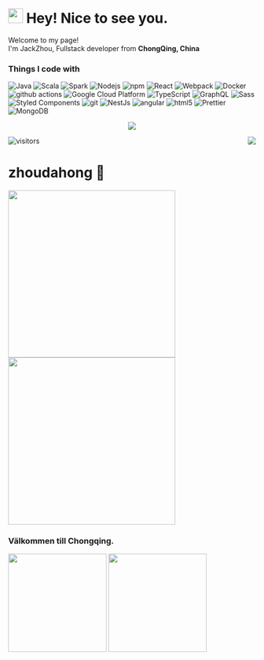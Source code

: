 <h1><img src="https://emojis.slackmojis.com/emojis/images/1531849430/4246/blob-sunglasses.gif?1531849430" width="30"/> Hey! Nice to see you.</h1>

<p>Welcome to my page! </br> I'm JackZhou, Fullstack developer from <b>ChongQing, China </b> </p>
<h3>Things I code with</h3>
<p>
  <img alt="Java" src="https://img.shields.io/badge/-java-9cf?style=flat-square&logo=java&logoColor=white" />
  <img alt="Scala" src="https://img.shields.io/badge/-scala-%23FFF8DC?style=flat-square&logo=scala&logoColor=white" />
  <img alt="Spark" src="https://img.shields.io/badge/-spark-orange?style=flat-square&logo=spark&logoColor=white" />
  <img alt="Nodejs" src="https://img.shields.io/badge/-Nodejs-43853d?style=flat-square&logo=Node.js&logoColor=white" />
  <img alt="npm" src="https://img.shields.io/badge/-NPM-CB3837?style=flat-square&logo=npm&logoColor=white" />
  <img alt="React" src="https://img.shields.io/badge/-React-45b8d8?style=flat-square&logo=react&logoColor=white" />
  <img alt="Webpack" src="https://img.shields.io/badge/-Webpack-8DD6F9?style=flat-square&logo=webpack&logoColor=white" /> 
  <img alt="Docker" src="https://img.shields.io/badge/-Docker-46a2f1?style=flat-square&logo=docker&logoColor=white" />
  <img alt="github actions" src="https://img.shields.io/badge/-Github_Actions-2088FF?style=flat-square&logo=github-actions&logoColor=white" />
  <img alt="Google Cloud Platform" src="https://img.shields.io/badge/-Google_Cloud_Platform-1a73e8?style=flat-square&logo=google-cloud&logoColor=white" />
  <img alt="TypeScript" src="https://img.shields.io/badge/-TypeScript-007ACC?style=flat-square&logo=typescript&logoColor=white" />
  <img alt="GraphQL" src="https://img.shields.io/badge/-GraphQL-E10098?style=flat-square&logo=graphql&logoColor=white" />
  <img alt="Sass" src="https://img.shields.io/badge/-Sass-CC6699?style=flat-square&logo=sass&logoColor=white" />
  <img alt="Styled Components" src="https://img.shields.io/badge/-Styled_Components-db7092?style=flat-square&logo=styled-components&logoColor=white" />
  <img alt="git" src="https://img.shields.io/badge/-Git-F05032?style=flat-square&logo=git&logoColor=white" />
  <img alt="NestJs" src="https://img.shields.io/badge/-NestJs-ea2845?style=flat-square&logo=nestjs&logoColor=white" />
  <img alt="angular" src="https://img.shields.io/badge/-Angular-DD0031?style=flat-square&logo=angular&logoColor=white" />
  <img alt="html5" src="https://img.shields.io/badge/-HTML5-E34F26?style=flat-square&logo=html5&logoColor=white" />
  <img alt="Prettier" src="https://img.shields.io/badge/-Prettier-F7B93E?style=flat-square&logo=prettier&logoColor=white" />
  <img alt="MongoDB" src="https://img.shields.io/badge/-MongoDB-13aa52?style=flat-square&logo=mongodb&logoColor=white" />
</p>

<a href="https://github.com/zhoudahong">
  <p align="center">
    <img src="https://github-profile-trophy.vercel.app/?username=zhoudahong&column=7&theme=nightowl"/>
  </p>
</a>
<a href="#">
  <img align="right" src="https://metrics.lecoq.io/zhoudahong?template=terminal" />
</a>

![visitors](https://visitor-badge.glitch.me/badge?page_id=page.id&left_color=green&right_color=red)
# zhoudahong 🌝
<img width="340px" src="https://github-readme-stats.vercel.app/api?username=zhoudahong&theme=nightowl&count_private=true&show_icons=true">
<img width="340px" src="https://github-readme-stats.vercel.app/api/top-langs/?username=zhoudahong&theme=nightowl&layout=compact">

<h3>Välkommen till Chongqing.</h3>
<p>
 <img width="200" src="https://image.baidu.com/search/detail?ct=503316480&z=0&ipn=d&word=%E9%87%8D%E5%BA%86&step_word=&hs=0&pn=4&spn=0&di=7060663421280190465&pi=0&rn=1&tn=baiduimagedetail&is=0%2C0&istype=0&ie=utf-8&oe=utf-8&in=&cl=2&lm=-1&st=undefined&cs=518592420%2C772875711&os=1538141928%2C3565113219&simid=518592420%2C772875711&adpicid=0&lpn=0&ln=1887&fr=&fmq=1648173692829_R&fm=&ic=undefined&s=undefined&hd=undefined&latest=undefined&copyright=undefined&se=&sme=&tab=0&width=undefined&height=undefined&face=undefined&ist=&jit=&cg=&oriquery=&objurl=https%3A%2F%2Fgimg2.baidu.com%2Fimage_search%2Fsrc%3Dhttp%3A%2F%2Fimagecloud.thepaper.cn%2Fthepaper%2Fimage%2F140%2F109%2F690.png%26refer%3Dhttp%3A%2F%2Fimagecloud.thepaper.cn%26app%3D2002%26size%3Df9999%2C10000%26q%3Da80%26n%3D0%26g%3D0n%26fmt%3Dauto%3Fsec%3D1650765695%26t%3D886c07e460e6d7c4de0ade825ffeadd0&gsm=3c&rpstart=0&rpnum=0&islist=&querylist=&nojc=undefined&dyTabStr=MCwzLDEsNiw1LDQsMiw4LDcsOQ%3D%3D" /> 
 <img width="200" src="https://image.baidu.com/search/detail?ct=503316480&z=0&ipn=d&word=%E9%87%8D%E5%BA%86&step_word=&hs=0&pn=14&spn=0&di=7060663421280190465&pi=0&rn=1&tn=baiduimagedetail&is=0%2C0&istype=0&ie=utf-8&oe=utf-8&in=&cl=2&lm=-1&st=undefined&cs=2207908787%2C3752284438&os=283179171%2C4028624463&simid=3307958631%2C290001256&adpicid=0&lpn=0&ln=1887&fr=&fmq=1648173692829_R&fm=&ic=undefined&s=undefined&hd=undefined&latest=undefined&copyright=undefined&se=&sme=&tab=0&width=undefined&height=undefined&face=undefined&ist=&jit=&cg=&bdtype=0&oriquery=&objurl=https%3A%2F%2Fgimg2.baidu.com%2Fimage_search%2Fsrc%3Dhttp%3A%2F%2Frs-channel.huanqiucdn.cn%2FimageDir%2Fbcbb2f114204b3aa2a0327d9d9046706u5.jpg%26refer%3Dhttp%3A%2F%2Frs-channel.huanqiucdn.cn%26app%3D2002%26size%3Df9999%2C10000%26q%3Da80%26n%3D0%26g%3D0n%26fmt%3Dauto%3Fsec%3D1650765741%26t%3Db38f7628c48105a181b3857d4feb0a7e&fromurl=ippr_z2C%24qAzdH3FAzdH3Fno_z%26e3Bi7wgqt7_z%26e3Bv54AzdH3FwAzdH3F1jcbnkAzdH3F99NaBzQojrQ&gsm=f&rpstart=0&rpnum=0&islist=&querylist=&nojc=undefined&dyTabStr=MCwzLDEsNiw1LDQsMiw4LDcsOQ%3D%3D" />
</p>
